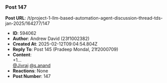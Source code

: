### Post 147
**Post URL**: /t/project-1-llm-based-automation-agent-discussion-thread-tds-jan-2025/164277/147
- **ID**: 594062
- **Author**: Andrew David (23f1002382)
- **Created At**: 2025-02-12T09:04:54.804Z
- **Reply To**: Post 145 (Pradeep Mondal, 21f2000709)
- **Content**:  
  +1…<br>
<a class="mention" href="/u/jivraj">@Jivraj</a>  <a class="mention" href="/u/s.anand">@s.anand</a>
- **Reactions**: None
- **Post Number**: 147

